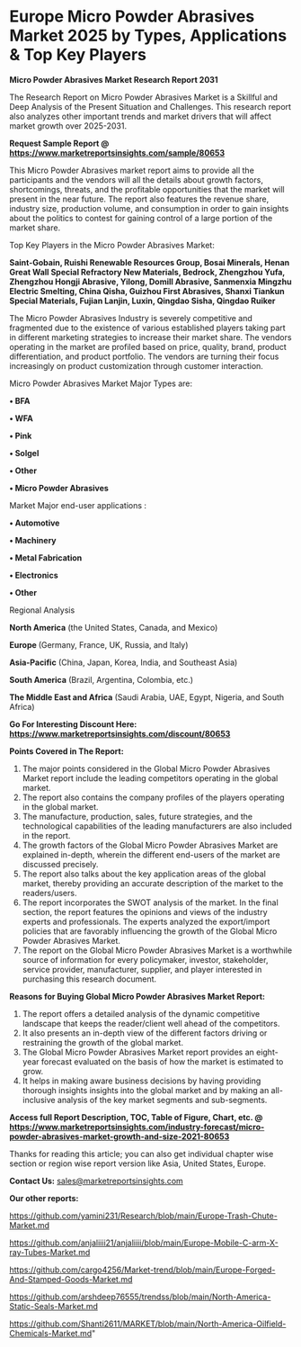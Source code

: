 # Europe Micro Powder Abrasives Market 2025 by Types, Applications & Top Key Players

<strong>Micro Powder Abrasives Market Research Report 2031</strong>

The Research Report on Micro Powder Abrasives Market is a Skillful and Deep Analysis of the Present Situation and Challenges. This research report also analyzes other important trends and market drivers that will affect market growth over 2025-2031.

<strong>Request Sample Report @ <a href=https://www.marketreportsinsights.com/sample/80653>https://www.marketreportsinsights.com/sample/80653</a></strong>

This Micro Powder Abrasives market report aims to provide all the participants and the vendors will all the details about growth factors, shortcomings, threats, and the profitable opportunities that the market will present in the near future. The report also features the revenue share, industry size, production volume, and consumption in order to gain insights about the politics to contest for gaining control of a large portion of the market share.

Top Key Players in the Micro Powder Abrasives Market:

<strong>Saint-Gobain, Ruishi Renewable Resources Group, Bosai Minerals, Henan Great Wall Special Refractory New Materials, Bedrock, Zhengzhou Yufa, Zhengzhou Hongji Abrasive, Yilong, Domill Abrasive, Sanmenxia Mingzhu Electric Smelting, China Qisha, Guizhou First Abrasives, Shanxi Tiankun Special Materials, Fujian Lanjin, Luxin, Qingdao Sisha, Qingdao Ruiker</strong>

The Micro Powder Abrasives Industry is severely competitive and fragmented due to the existence of various established players taking part in different marketing strategies to increase their market share. The vendors operating in the market are profiled based on price, quality, brand, product differentiation, and product portfolio. The vendors are turning their focus increasingly on product customization through customer interaction.

Micro Powder Abrasives Market Major Types are:

<strong>• BFA

• WFA

• Pink

• Solgel

• Other

• Micro Powder Abrasives</strong>

Market Major end-user applications :

<strong>• Automotive

• Machinery

• Metal Fabrication

• Electronics

• Other</strong>

Regional Analysis

</u><strong><b>North America</b></strong> (the United States, Canada, and Mexico)

<strong><b>Europe </b></strong>(Germany, France, UK, Russia, and Italy)

<strong><b>Asia-Pacific</b></strong> (China, Japan, Korea, India, and Southeast Asia)

<strong><b>South America</b></strong> (Brazil, Argentina, Colombia, etc.)

<strong><b>The Middle East and Africa</b></strong> (Saudi Arabia, UAE, Egypt, Nigeria, and South Africa)

<strong>Go For Interesting Discount Here: <a href=https://www.marketreportsinsights.com/discount/80653>https://www.marketreportsinsights.com/discount/80653</a></strong>

<strong>Points Covered in The Report:</strong>
<ol>
  <li>The major points considered in the Global Micro Powder Abrasives Market report include the leading competitors operating in the global market.</li>
  <li>The report also contains the company profiles of the players operating in the global market.</li>
  <li>The manufacture, production, sales, future strategies, and the technological capabilities of the leading manufacturers are also included in the report.</li>
  <li>The growth factors of the Global Micro Powder Abrasives Market are explained in-depth, wherein the different end-users of the market are discussed precisely.</li>
  <li>The report also talks about the key application areas of the global market, thereby providing an accurate description of the market to the readers/users.</li>
  <li>The report incorporates the SWOT analysis of the market. In the final section, the report features the opinions and views of the industry experts and professionals. The experts analyzed the export/import policies that are favorably influencing the growth of the Global Micro Powder Abrasives Market.</li>
  <li>The report on the Global Micro Powder Abrasives Market is a worthwhile source of information for every policymaker, investor, stakeholder, service provider, manufacturer, supplier, and player interested in purchasing this research document.</li>
</ol>
<strong>Reasons for Buying Global Micro Powder Abrasives Market Report:</strong>

<ol>
  <li>The report offers a detailed analysis of the dynamic competitive landscape that keeps the reader/client well ahead of the competitors.</li>
  <li>It also presents an in-depth view of the different factors driving or restraining the growth of the global market.</li>
  <li>The Global Micro Powder Abrasives Market report provides an eight-year forecast evaluated on the basis of how the market is estimated to grow.</li>
  <li>It helps in making aware business decisions by having providing thorough insights insights into the global market and by making an all-inclusive analysis of the key market segments and sub-segments.</li>
</ol>
<strong>Access full Report Description, TOC, Table of Figure, Chart, etc. @ <a href=https://www.marketreportsinsights.com/industry-forecast/micro-powder-abrasives-market-growth-and-size-2021-80653>https://www.marketreportsinsights.com/industry-forecast/micro-powder-abrasives-market-growth-and-size-2021-80653</a></strong>


Thanks for reading this article; you can also get individual chapter wise section or region wise report version like Asia, United States, Europe.

<strong>Contact Us:</strong>
sales@marketreportsinsights.com

<strong>Our other reports:</strong>

<a href=https://github.com/yamini231/Research/blob/main/Europe-Trash-Chute-Market.md>https://github.com/yamini231/Research/blob/main/Europe-Trash-Chute-Market.md</a>

<a href=https://github.com/anjaliiii21/anjaliiii/blob/main/Europe-Mobile-C-arm-X-ray-Tubes-Market.md>https://github.com/anjaliiii21/anjaliiii/blob/main/Europe-Mobile-C-arm-X-ray-Tubes-Market.md</a>

<a href=https://github.com/cargo4256/Market-trend/blob/main/Europe-Forged-And-Stamped-Goods-Market.md>https://github.com/cargo4256/Market-trend/blob/main/Europe-Forged-And-Stamped-Goods-Market.md</a>

<a href=https://github.com/arshdeep76555/trendss/blob/main/North-America-Static-Seals-Market.md>https://github.com/arshdeep76555/trendss/blob/main/North-America-Static-Seals-Market.md</a>

<a href=https://github.com/Shanti2611/MARKET/blob/main/North-America-Oilfield-Chemicals-Market.md>https://github.com/Shanti2611/MARKET/blob/main/North-America-Oilfield-Chemicals-Market.md</a>"
